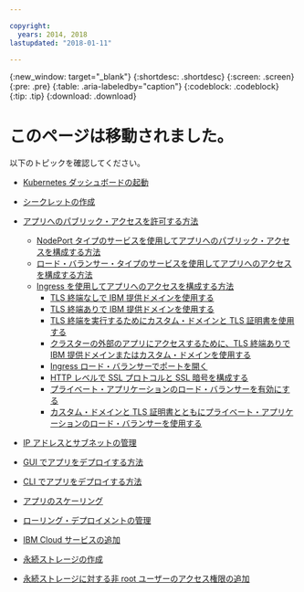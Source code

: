 ```yaml
---

copyright:
  years: 2014, 2018
lastupdated: "2018-01-11"

---
```


{:new_window: target="_blank"}
{:shortdesc: .shortdesc}
{:screen: .screen}
{:pre: .pre}
{:table: .aria-labeledby="caption"}
{:codeblock: .codeblock}
{:tip: .tip}
{:download: .download}


# このページは移動されました。

以下のトピックを確認してください。
- [Kubernetes ダッシュボードの起動](cs_app.html#cli_dashboard)
- [シークレットの作成](cs_app.html#secrets)
- [アプリへのパブリック・アクセスを許可する方法](cs_network_planning.html#planning)
  - [NodePort タイプのサービスを使用してアプリへのパブリック・アクセスを構成する方法](cs_nodeport.html#config)
  - [ロード・バランサー・タイプのサービスを使用してアプリへのアクセスを構成する方法](cs_loadbalancer.html#config)
  - [Ingress を使用してアプリへのアクセスを構成する方法](cs_ingress.html#config)
    - [TLS 終端なしで IBM 提供ドメインを使用する](cs_ingress.html#ibm_domain)
    - [TLS 終端ありで IBM 提供ドメインを使用する](cs_ingress.html#ibm_domain_cert)
    - [TLS 終端を実行するためにカスタム・ドメインと TLS 証明書を使用する](cs_ingress.html#custom_domain_cert)
    - [クラスターの外部のアプリにアクセスするために、TLS 終端ありで IBM 提供ドメインまたはカスタム・ドメインを使用する](cs_ingress.html#external_endpoint)
    - [Ingress ロード・バランサーでポートを開く](cs_ingress.html#opening_ingress_ports)
    - [HTTP レベルで SSL プロトコルと SSL 暗号を構成する](cs_ingress.html#ssl_protocols_ciphers)
    - [プライベート・アプリケーションのロード・バランサーを有効にする](cs_ingress.html#private_ingress)
    - [カスタム・ドメインと TLS 証明書とともにプライベート・アプリケーションのロード・バランサーを使用する](cs_ingress.html#private_ingress_tls)
- [IP アドレスとサブネットの管理](cs_subnets.html#manage)
  
- [GUI でアプリをデプロイする方法](cs_app.html#app_ui)
- [CLI でアプリをデプロイする方法](cs_app.html#app_cli)
- [アプリのスケーリング](cs_app.html#app_scaling)
- [ローリング・デプロイメントの管理](cs_app.html#app_rolling)
- [IBM Cloud サービスの追加](cs_integrations.html#adding_app)
- [永続ストレージの作成](cs_storage.html#create)
- [永続ストレージに対する非 root ユーザーのアクセス権限の追加](cs_storage.html#nonroot)

